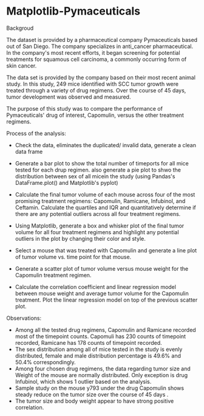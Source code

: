 # Matplotlib-Pymaceuticals

Backgroud

The dataset is provided by a pharmaceutical company Pymaceuticals based out of San Diego. The company specializes in anti_cancer pharmaceutical. In the company's most recent efforts, it began screening for potential treatments for squamous cell carcinoma, a commonly occurring form of skin cancer.

The data set is provided by the company based on their most recent animal study. In this study, 249 mice identified with SCC tumor growth were treated through a variety of drug regimens. Over the course of 45 days, tumor development was observed and measured. 

The purpose of this study was to compare the performance of Pymaceuticals' drug of interest, Capomulin, versus the other treatment regimens.


Process of the analysis:
- Check the data, eliminates the duplicated/ invalid data, generate a clean data frame

- Generate a bar plot to show the total number of timeports for all mice tested for each drup regimen.
  also generate a pie plot to shwo the distribution between sex of all micein the study
  (using Pandas's DataFrame.plot() and Matplotlib's pyplot)
  
- Calculate the final tumor volume of each mouse across four of the most promising treatment   regimens: Capomulin, Ramicane, Infubinol, and 
  Ceftamin. Calculate the quartiles and IQR and quantitatively determine if there are any potential outliers across all four treatment 
  regimens.
  
- Using Matplotlib, generate a box and whisker plot of the final tumor volume for all four treatment regimens and highlight any potential   
  outliers in the plot by changing their color and style.

- Select a mouse that was treated with Capomulin and generate a line plot of tumor volume vs. time point for that mouse.

- Generate a scatter plot of tumor volume versus mouse weight for the Capomulin treatment regimen.

- Calculate the correlation coefficient and linear regression model between mouse weight and average tumor volume for the Capomulin treatment.   Plot the linear regression model on top of the previous scatter plot.

Observations:
- Among all the tested drug regimens, Capomulin and Ramicane recorded most of the timepoint counts. 
  Capomuli has 230 counts of timepoint recorded, Ramicane has 178 counts of timepoint recorded.
- The sex distribution among all of mice tested in the study is evenly distributed, female and male distribution percentage is 49.6% and  
  50.4% correspondingly. 
- Among four chosen drug regimens, the data regarding tumor size and Weight of the mouse are normally distributed. Only exception is drug 
  Infubinol, which shows 1 outlier based on the analysis.
- Sample study on the mouse y793 under the drug Capomulin shows steady reduce on the tumor size over the course of 45 days .
- The tumor size and body weight appear to have strong positive correlation. 

